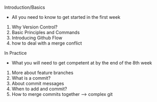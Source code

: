 Introduction/Basics
- All you need to know to get started in the first week 

1. Why Version Control?
2. Basic Principles and Commands
3. Introducing Github Flow
4. how to deal with a merge conflict


In Practice
- What you will need to get competent at by the end of the 8th week

1. More about feature branches
2. What is a commit?
3. About commit messages
4. When to add and commit?
5. How to merge commits together --> complex git 

